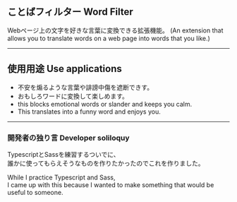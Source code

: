 ## ことばフィルター Word Filter
Webページ上の文字を好きな言葉に変換できる拡張機能。
(An extension that allows you to translate words on a web page into words that you like.)

---

## 使用用途 Use applications
- 不安を煽るような言葉や誹謗中傷を遮断できす。
- おもしろワードに変換して楽しめます。
- this blocks emotional words or slander and keeps you calm.
- This translates into a funny word and enjoys you.

---

### 開発者の独り言 Developer soliloquy
TypescriptとSassを練習するついでに、  
誰かに使ってもらえそうなものを作りたかったのでこれを作りました。

While I practice Typescript and Sass,  
I came up with this because I wanted to make something that would be useful to someone. 

